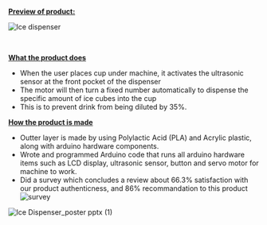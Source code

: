 <ins>**Preview of product:**</iso>

![Ice dispenser](https://github.com/user-attachments/assets/f9a1552a-e6c0-4cd1-9cfe-dd90cd721118)
<p>&nbsp;</p>

<ins>**What the product does**</ins>

- When the user places cup under machine, it activates the ultrasonic sensor at the front pocket of the dispenser
- The motor will then turn a fixed number automatically to dispense the specific amount of ice cubes into the cup
- This is to prevent drink from being diluted by 35%.

<ins>**How the product is made**</ins>
- Outter layer is made by using Polylactic Acid (PLA) and Acrylic plastic, along with arduino hardware components.
- Wrote and programmed Arduino code that runs all arduino hardware items such as LCD display, ultrasonic sensor, button and servo motor for machine to work.
- Did a survey which concludes a review about 66.3% satisfaction with our product authenticness, and 86% recommandation to this product
![survey](https://github.com/user-attachments/assets/5758cda5-8521-4a3c-b9bb-ef95b300d4ac)



![Ice Dispenser_poster pptx (1)](https://github.com/user-attachments/assets/72585a37-0100-46d3-9c2b-c8800019def6)
